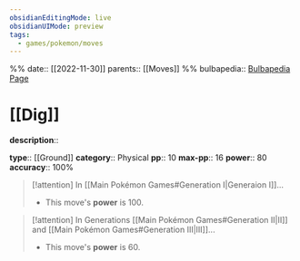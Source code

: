 ```yaml
---
obsidianEditingMode: live
obsidianUIMode: preview
tags:
  - games/pokemon/moves
---
```

%%
date:: [[2022-11-30]]
parents:: [[Moves]]
%%
bulbapedia:: [Bulbapedia Page](https://bulbapedia.bulbagarden.net/wiki/Dig_(move))

# [[Dig]]

**description**:: 

**type**:: [[Ground]]
**category**:: Physical
**pp**:: 10
**max-pp**:: 16
**power**:: 80
**accuracy**:: 100%

> [!attention] In [[Main Pokémon Games#Generation I|Generaion I]]...
> - This move's **power** is 100.

> [!attention] In Generations [[Main Pokémon Games#Generation II|II]] and [[Main Pokémon Games#Generation III|III]]...
> - This move's **power** is 60.